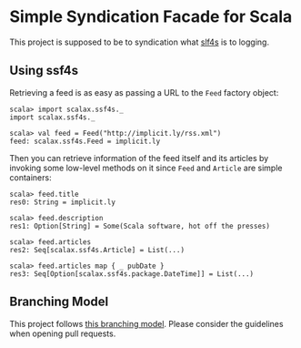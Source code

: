 Simple Syndication Facade for Scala
===================================

This project is supposed to be to syndication what [slf4s][2] is to logging.


Using ssf4s
-----------

Retrieving a feed is as easy as passing a URL to the `Feed` factory object:

```text
scala> import scalax.ssf4s._
import scalax.ssf4s._

scala> val feed = Feed("http://implicit.ly/rss.xml")
feed: scalax.ssf4s.Feed = implicit.ly
```

Then you can retrieve information of the feed itself and its articles by
invoking some low-level methods on it since `Feed` and `Article` are simple
containers:

```text
scala> feed.title
res0: String = implicit.ly

scala> feed.description
res1: Option[String] = Some(Scala software, hot off the presses)

scala> feed.articles
res2: Seq[scalax.ssf4s.Article] = List(...)

scala> feed.articles map { _ pubDate }
res3: Seq[Option[scalax.ssf4s.package.DateTime]] = List(...)
```


Branching Model
---------------

This project follows [this branching model][1]. Please consider the guidelines
when opening pull requests.

[1]: http://nvie.com/posts/a-successful-git-branching-model/
[2]: https://github.com/weiglewilczek/slf4s

